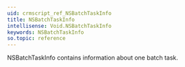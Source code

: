 ```yaml
---
uid: crmscript_ref_NSBatchTaskInfo
title: NSBatchTaskInfo
intellisense: Void.NSBatchTaskInfo
keywords: NSBatchTaskInfo
so.topic: reference
---
```


NSBatchTaskInfo contains information about one batch task.